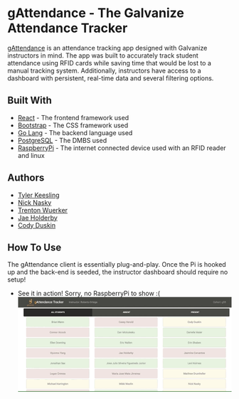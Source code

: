 # gAttendance - The Galvanize Attendance Tracker

[gAttendance](https://gAttendance.surge.sh) is an attendance tracking app designed with Galvanize instructors in mind. The app was built to accurately track student attendance using RFID cards while saving time that would be lost to a manual tracking system. Additionally, instructors have access to a dashboard with persistent, real-time data and several filtering options.

## Built With

* [React](https://reactjs.org/) - The frontend framework used
* [Bootstrap](https://react-bootstrap.github.io/) - The CSS framework used
* [Go Lang](https://golang.org/) - The backend language used
* [PostgreSQL](https://www.postgresql.org/) - The DMBS used
* [RaspberryPi](https://www.raspberrypi.org/) - The internet connected device used with an RFID reader and linux

## Authors

* [Tyler Keesling](https://github.com/tylerkeesling)
* [Nick Nasky](https://github.com/NickNasky)
* [Trenton Wuerker](https://github.com/Jae-Holderby)
* [Jae Holderby](https://github.com/Jae-Holderby)
* [Cody Duskin](https://github.com/bestcodyever)

## How To Use

The gAttendance client is essentially plug-and-play. Once the Pi is hooked up and the back-end is seeded, the instructor dashboard should require no setup!

* See it in action! Sorry, no RaspberryPi to show :(
  ![tracker](/demo/tracker.gif)
